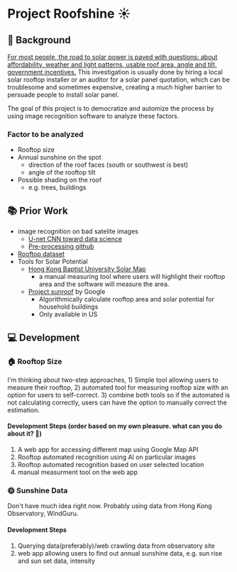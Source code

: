 # Project Roofshine :sunny:

## :thought_balloon: Background
[For most people, the road to solar power is paved with questions: about affordability, weather and light patterns, usable roof area, angle and tilt, government incentives.](https://sustainability.google/projects/project-sunroof/) This investigation is usually done by hiring a local solar rooftop installer or an auditor for a solar panel quotation, which can be troublesome and sometimes expensive, creating a much higher barrier to persuade people to install solar panel. 

The goal of this project is to democratize and automize the process by using image recognition software to analyze these factors. 

### Factor to be analyzed 
- Rooftop size
- Annual sunshine on the spot
	- direction of the roof faces (south or southwest is best)
	- angle of the rooftop tilt
- Possible shading on the roof
	- e.g. trees, buildings 

## :books: Prior Work 
- image recognition on bad satelite images
	- [U-net CNN toward data science](https://towardsdatascience.com/using-image-segmentation-to-identify-rooftops-in-low-resolution-satellite-images-c791975d91cc)
	- [Pre-processing github](https://github.com/AKASH2907/project_sunroof_india)
- [Rooftop dataset](https://github.com/loosgagnet/Building-detection-and-roof-type-recognition)
- Tools for Solar Potential 
	- [Hong Kong Baptist University Solar Map](https://digital.lib.hkbu.edu.hk/solarmap/intro.php)
		- a manual measuring tool where users will highlight their rooftop area and the software will measure the area. 
	- [Project sunroof](https://www.google.com/get/sunroof) by Google 
		- Algorithmically calculate rooftop area and solar potential for household buildings 
		- Only available in US 

## :computer: Development 

### :house: Rooftop Size 
I'm thinking about two-step approaches, 1) Simple tool allowing users to measure their rooftop, 2) automated tool for measuring rooftop size with an option for users to self-correct. 3) combine both tools so if the automated is not calculating correctly, users can have the option to manually correct the estimation. 

#### Development Steps (order based on my own pleasure. what can you do about it? :ghost:)
1. A web app for accessing different map using Google Map API 
2. Rooftop automated recognition using AI on particular images 
3. Rooftop automated recognition based on user selected location 
4. manual measurment tool on the web app 

### :sun_with_face: Sunshine Data 
Don't have much idea right now. Probably using data from Hong Kong Observatory, WindGuru. 

#### Development Steps
1. Querying data(preferably)/web crawling data from observatory site 
2. web app allowing users to find out annual sunshine data, e.g. sun rise and sun set data, intensity 
